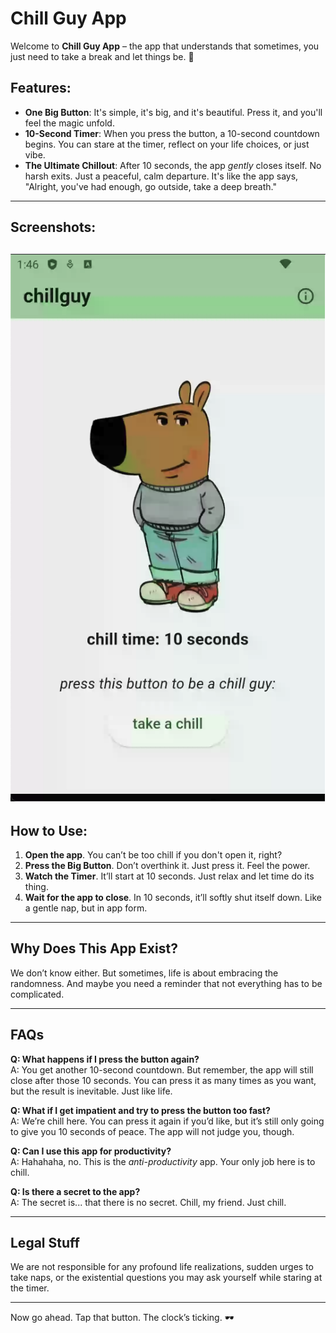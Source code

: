 # Chill Guy App

Welcome to **Chill Guy App** – the app that understands that sometimes, you just need to take a break and let things be. 🌴

## Features:
- **One Big Button**: It's simple, it's big, and it's beautiful. Press it, and you'll feel the magic unfold.
- **10-Second Timer**: When you press the button, a 10-second countdown begins. You can stare at the timer, reflect on your life choices, or just vibe.
- **The Ultimate Chillout**: After 10 seconds, the app *gently* closes itself. No harsh exits. Just a peaceful, calm departure. It's like the app says, "Alright, you've had enough, go outside, take a deep breath."

---

## Screenshots:
![Welcome Screen](/screenshots/1.png)
---

## How to Use:
1. **Open the app**. You can’t be too chill if you don't open it, right?
2. **Press the Big Button**. Don’t overthink it. Just press it. Feel the power.
3. **Watch the Timer**. It’ll start at 10 seconds. Just relax and let time do its thing.
4. **Wait for the app to close**. In 10 seconds, it’ll softly shut itself down. Like a gentle nap, but in app form.

---

## Why Does This App Exist?  
We don’t know either. But sometimes, life is about embracing the randomness. And maybe you need a reminder that not everything has to be complicated.

---

## FAQs

**Q: What happens if I press the button again?**  
A: You get another 10-second countdown. But remember, the app will still close after those 10 seconds. You can press it as many times as you want, but the result is inevitable. Just like life.

**Q: What if I get impatient and try to press the button too fast?**  
A: We’re chill here. You can press it again if you’d like, but it’s still only going to give you 10 seconds of peace. The app will not judge you, though.

**Q: Can I use this app for productivity?**  
A: Hahahaha, no. This is the *anti-productivity* app. Your only job here is to chill.

**Q: Is there a secret to the app?**  
A: The secret is... that there is no secret. Chill, my friend. Just chill.

---

## Legal Stuff
We are not responsible for any profound life realizations, sudden urges to take naps, or the existential questions you may ask yourself while staring at the timer.

---

Now go ahead. Tap that button. The clock’s ticking. 🕶️
